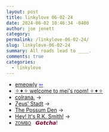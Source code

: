 ```yaml
---
layout: post
title: linkylove 06-02-24
date: 2024-06-02 10:46:34 -0400
author: joe jenett
category: 
permalink: /linkylove-06-02-24/
slug: linkylove-06-02-24
summary: All roads lead to ____.
comments: true
categories:
  - linkylove
---
```

<ul class="linkylove">
	<li><a title="emeowly" href="https://emeowly.gay/">emeowly</a>  <a title="source" href="https://xandra.cc/"><span style="color:blue;">&#8678;</span></a></li>
	<li><a title="✧✦✧ welcome to mei's room! ✧✦✧" href="https://meixins.neocities.org/">✧✦✧ welcome to mei's room! ✧✦✧</a></li>
	<li><a title="colrana." href="https://colrana.neocities.org/">colrana.</a> <span title="led to site shown below">&#8594;</span></li>
	<li><a title="Ɀeus' Stadt" href="https://zeusofthecrows.github.io/stadt/">Ɀeus' Stadt</a> <span title="led to site shown below">&#8594;</span></li>
	<li><a title="The Possum Den" href="https://kingposs.com/">The Possum Den</a> <span title="led to site shown below">&#8594;</span></li>
	<li><a title="Hey! It's R.K. Smith!" href="https://heyitsrksmith.com/">Hey! It's R.K. Smith!</a> <span title="led to site shown below">&#8594;</span></li>
	<li><a title="ZOMBO" href="https://zombo.com/"><small>ZOMBO</small></a> &nbsp; <span style="color:#8f002d">𝙂𝙤𝙩𝙘𝙝𝙖!</span></li>
</ul>
<a href="https://brid.gy/publish/mastodon"></a>